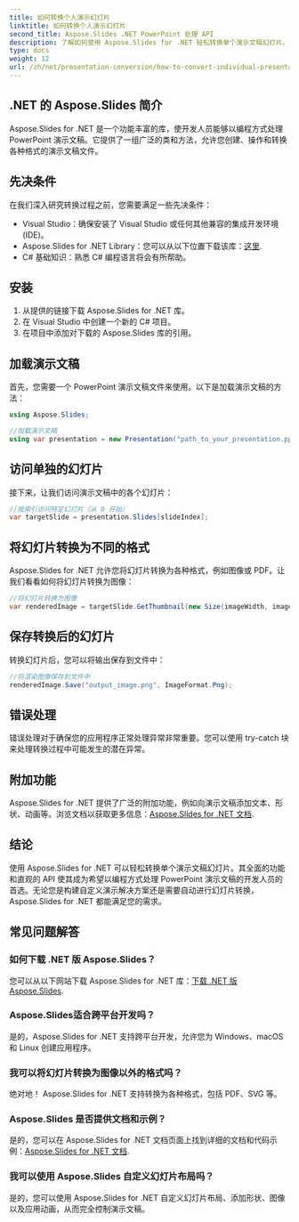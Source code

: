 ```yaml
---
title: 如何转换个人演示幻灯片
linktitle: 如何转换个人演示幻灯片
second_title: Aspose.Slides .NET PowerPoint 处理 API
description: 了解如何使用 Aspose.Slides for .NET 轻松转换单个演示文稿幻灯片。以编程方式创建、操作和保存幻灯片。
type: docs
weight: 12
url: /zh/net/presentation-conversion/how-to-convert-individual-presentation-slides/
---
```


## .NET 的 Aspose.Slides 简介

Aspose.Slides for .NET 是一个功能丰富的库，使开发人员能够以编程方式处理 PowerPoint 演示文稿。它提供了一组广泛的类和方法，允许您创建、操作和转换各种格式的演示文稿文件。

## 先决条件

在我们深入研究转换过程之前，您需要满足一些先决条件：

- Visual Studio：确保安装了 Visual Studio 或任何其他兼容的集成开发环境 (IDE)。
-  Aspose.Slides for .NET Library：您可以从以下位置下载该库：[这里](https://releases.aspose.com/slides/net).
- C# 基础知识：熟悉 C# 编程语言将会有所帮助。

## 安装

1. 从提供的链接下载 Aspose.Slides for .NET 库。
2. 在 Visual Studio 中创建一个新的 C# 项目。
3. 在项目中添加对下载的 Aspose.Slides 库的引用。

## 加载演示文稿

首先，您需要一个 PowerPoint 演示文稿文件来使用。以下是加载演示文稿的方法：

```csharp
using Aspose.Slides;

//加载演示文稿
using var presentation = new Presentation("path_to_your_presentation.pptx");
```

## 访问单独的幻灯片

接下来，让我们访问演示文稿中的各个幻灯片：

```csharp
//按索引访问特定幻灯片（从 0 开始）
var targetSlide = presentation.Slides[slideIndex];
```

## 将幻灯片转换为不同的格式

Aspose.Slides for .NET 允许您将幻灯片转换为各种格式，例如图像或 PDF。让我们看看如何将幻灯片转换为图像：

```csharp
//将幻灯片转换为图像
var renderedImage = targetSlide.GetThumbnail(new Size(imageWidth, imageHeight));
```

## 保存转换后的幻灯片

转换幻灯片后，您可以将输出保存到文件中：

```csharp
//将渲染图像保存到文件中
renderedImage.Save("output_image.png", ImageFormat.Png);
```

## 错误处理

错误处理对于确保您的应用程序正常处理异常非常重要。您可以使用 try-catch 块来处理转换过程中可能发生的潜在异常。

## 附加功能

Aspose.Slides for .NET 提供了广泛的附加功能，例如向演示文稿添加文本、形状、动画等。浏览文档以获取更多信息：[Aspose.Slides for .NET 文档](https://reference.aspose.com/slides/net).

## 结论

使用 Aspose.Slides for .NET 可以轻松转换单个演示文稿幻灯片。其全面的功能和直观的 API 使其成为希望以编程方式处理 PowerPoint 演示文稿的开发人员的首选。无论您是构建自定义演示解决方案还是需要自动进行幻灯片转换，Aspose.Slides for .NET 都能满足您的需求。

## 常见问题解答

### 如何下载 .NET 版 Aspose.Slides？

您可以从以下网站下载 Aspose.Slides for .NET 库：[下载 .NET 版 Aspose.Slides](https://releases.aspose.com/slides/net).

### Aspose.Slides适合跨平台开发吗？

是的，Aspose.Slides for .NET 支持跨平台开发，允许您为 Windows、macOS 和 Linux 创建应用程序。

### 我可以将幻灯片转换为图像以外的格式吗？

绝对地！ Aspose.Slides for .NET 支持转换为各种格式，包括 PDF、SVG 等。

### Aspose.Slides 是否提供文档和示例？

是的，您可以在 Aspose.Slides for .NET 文档页面上找到详细的文档和代码示例：[Aspose.Slides for .NET 文档](https://reference.aspose.com/slides/net).

### 我可以使用 Aspose.Slides 自定义幻灯片布局吗？

是的，您可以使用 Aspose.Slides for .NET 自定义幻灯片布局、添加形状、图像以及应用动画，从而完全控制演示文稿。